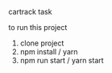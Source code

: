 cartrack task

to run this project

1. clone project
2. npm install / yarn
3. npm run start / yarn start
